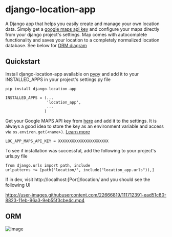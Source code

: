 # django-location-app
A Django app that helps you easily create and manage your own location data. Simply get a [google maps api key](https://developers.google.com/maps/gmp-get-started) and configure your maps directly from your django project's settings. Map comes with autocomplete functionality and saves your location to a completely normalized location database. See below for [ORM diagram](https://github.com/AnmolChachra/django-location-app#ORM)

## Quickstart
Install django-location-app available on [pypy](https://pypi.org/project/django-location-app/1.0.0) and add it to your INSTALLED_APPS in your project's settings.py file<br>
```
pip install django-location-app

INSTALLED_APPS = (...
                  'location_app',
                  ...
                 )
```
Get your Google MAPS API key from [here](https://developers.google.com/maps/gmp-get-started) and add it to the settings. It is always a good idea to store the key as an environment variable and access via ```os.environ.get(<name>)```. [Learn more](https://dev.to/biplov/handling-passwords-and-secret-keys-using-environment-variables-2ei0)
```
LOC_APP_MAPS_API_KEY = XXXXXXXXXXXXXXXXXXXXXX
```
To see if installation was successful, add the following to your project's urls.py file
```
from django.urls import path, include
urlpatterns += [path('location/', include("location_app.urls")),]
```
If in dev, visit http://localhost:[Port]/location/ and you should see the following UI

https://user-images.githubusercontent.com/22666819/111712391-ead51c80-8823-11eb-96a3-9eb55f3cbe4c.mp4

## ORM
![image](https://user-images.githubusercontent.com/22666819/111717494-879cb780-882e-11eb-9034-e717785961da.png)
